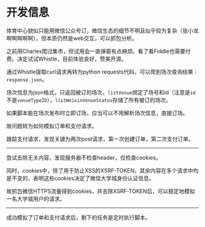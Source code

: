 # 开发信息

体育中心貌似只能用微信公众号订，微信生态的细节不明且似乎较为复杂（张小龙啊啊啊啊啊），但本质仍然是web交互，可以抓包分析。

之前用Charles爬过集市，但试用会一直弹窗有点麻烦。看了看Fiddle也需要付费。决定试试Whistle，目前体验良好，赞美开源。

通过Whistle提取curl请求再转为python requests代码，可以爬到场次查询结果：`response.json`。

场次信息为json格式，只返回被订的场次。`listVenue`绑定了场号和id（注意是`id`不是`venueTypeID`），`listWeixinVenueStatus`存储了所有被订的场次。

如果脚本能在场次发布时立即订场，应当可以不用解析场次信息，直接订场。

故问题转为如何模拟订单和支付请求。

跟踪支付请求，发现关键为两次post请求，第一次创建订单，第二次支付订单。

---

尝试去除无关内容，发现服务器不检查header，仅检查cookies。

同时，cookies中，除了用于防止XSS的XSRF-TOKEN，其余内容在多个请求中均是不变的，表明这些cookies决定了微信大学城身份认证信息。

故抓包微信HTTPS流量得到cookies，并去除XSRF-TOKEN后，可以稳定地模拟一名大学城用户的请求。

---

成功模拟了订单和支付请求后，剩下的任务是定时执行脚本。
